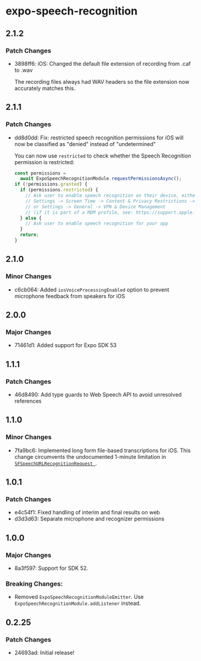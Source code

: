 # expo-speech-recognition

## 2.1.2

### Patch Changes

- 3898ff6: iOS: Changed the default file extension of recording from .caf to .wav

  The recording files always had WAV headers so the file extension now accurately matches this.

## 2.1.1

### Patch Changes

- dd8d0dd: Fix: restricted speech recognition permissions for iOS will now be classified as "denied" instead of "undetermined"

  You can now use `restricted` to check whether the Speech Recognition permission is restricted:

  ```ts
  const permissions =
    await ExpoSpeechRecognitionModule.requestPermissionsAsync();
  if (!permissions.granted) {
    if (permissions.restricted) {
      // Ask user to enable speech recognition on their device, either in:
      // Settings -> Screen Time -> Content & Privacy Restrictions -> Speech Recognition
      // or Settings -> General -> VPN & Device Management
      // (if it is part of a MDM profile, see: https://support.apple.com/en-us/guide/deployment/depc0aadd3fe/web)
    } else {
      // Ask user to enable speech recognition for your app
    }
    return;
  }
  ```

## 2.1.0

### Minor Changes

- c6cb064: Added `iosVoiceProcessingEnabled` option to prevent microphone feedback from speakers for iOS

## 2.0.0

### Major Changes

- 71461d1: Added support for Expo SDK 53

## 1.1.1

### Patch Changes

- 46d8490: Add type guards to Web Speech API to avoid unresolved references

## 1.1.0

### Minor Changes

- 7fa9bc6: Implemented long form file-based transcriptions for iOS. This change circumvents the undocumented 1-minute limitation in [`SFSpeechURLRecognitionRequest
`](https://developer.apple.com/documentation/speech/sfspeechurlrecognitionrequest).

## 1.0.1

### Patch Changes

- e4c54f1: Fixed handling of interim and final results on web
- d3d3d63: Separate microphone and recognizer permissions

## 1.0.0

### Major Changes

- 8a3f597: Support for SDK 52.

### Breaking Changes:

- Removed `ExpoSpeechRecognitionModuleEmitter`. Use `ExpoSpeechRecognitionModule.addListener` instead.

## 0.2.25

### Patch Changes

- 24693ad: Initial release!
